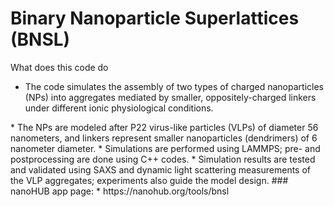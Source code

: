 # Binary Nanoparticle Superlattices (BNSL) 

What does this code do
* The code simulates the assembly of two types of charged nanoparticles (NPs) into aggregates mediated by smaller, oppositely-charged linkers under different ionic physiological conditions. 

<!--- * Users can input control parameters such as NP charge (from -500e to -1500e), linker density (from 25X to 100X the NP density), and ionic strength (from 0.01 M to 0.3 M) to predict formation of NP aggregates. ---!>

<!--- * This information may be useful in designing NP features to produce desired effects when NPs interface with biological entities. Outputs are structural information such as pair correlation functions (often denoted as g(r)) and simulation snapshots (with only NPs shown for clarity). The NPs are modeled after P22 virus-like particles (VLPs) of diameter 56 nanometers, and linkers represent smaller nanoparticles (dendrimers) of 6 nanometer diameter. Linker charge is fixed to about 35e. ---!>

* The NPs are modeled after P22 virus-like particles (VLPs) of diameter 56 nanometers, and linkers represent smaller nanoparticles (dendrimers) of 6 nanometer diameter. 

* Simulations are performed using LAMMPS; pre- and postprocessing are done using C++ codes. 

* Simulation results are tested and validated using SAXS and dynamic light scattering measurements of the VLP aggregates; experiments also guide the model design.

<!--- * At the end of simulation run, which will take close to 60 minutes, g(r) will be produced in the "Pair Correlation" tab. ---!>

<!--For further details please refer to the [documentation](https://softmaterialslab.github.io/bnsl/)--!>

### nanoHUB app page:
* https://nanohub.org/tools/bnsl
